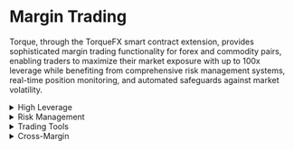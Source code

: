 # Margin Trading

Torque, through the TorqueFX smart contract extension, provides sophisticated margin trading functionality for forex and commodity pairs, enabling traders to maximize their market exposure with up to 100x leverage while benefiting from comprehensive risk management systems, real-time position monitoring, and automated safeguards against market volatility.

<div class="faq-container">

<details>
<summary>High Leverage</summary>
<div>
Trade with up to 500x leverage on major forex pairs and commodities.
</div>
</details>

<details>
<summary>Risk Management</summary>
<div>
Take-profit and stop-loss protection and position monitoring to protect trader positions.
</div>
</details>

<details>
<summary>Trading Tools</summary>
<div>
Real-time charts, order types, and position management tools.
</div>
</details>

<details>
<summary>Cross-Margin</summary>
<div class="faq-reward">
Efficient margin utilization across multiple positions with shared portfolio margin.
</div>
</details>
</div>
